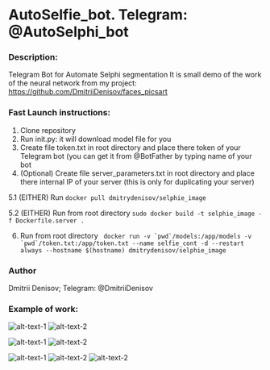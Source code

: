 # AutoSelfie_bot. Telegram:  @AutoSelphi_bot

### Description:

Telegram Bot for Automate Selphi segmentation
It is small demo of the work of the neural network from my project: 
https://github.com/DmitriiDenisov/faces_picsart

### Fast Launch instructions:

1. Clone repository 
2. Run init.py: it will download model file for you
3. Create file token.txt in root directory and place there token of your Telegram bot (you can get it from @BotFather by typing name of your bot
4. (Optional) Create file server_parameters.txt in root directory and place there internal IP of your server (this is only for duplicating your server)

5.1 (EITHER) Run `docker pull dmitrydenisov/selphie_image`

5.2 (EITHER) Run from root directory ```sudo docker build -t selphie_image -f Dockerfile.server .```

6. Run from root directory ``` docker run -v `pwd`/models:/app/models -v `pwd`/token.txt:/app/token.txt --name selfie_cont -d --restart always --hostname $(hostname) dmitrydenisov/selphie_image```

### Author
Dmitrii Denisov; 
Telegram: @DmitriiDenisov

### Example of work:

![alt-text-1](https://i.ibb.co/MPBN9Fh/Screen-Shot-2019-06-09-at-19-13-38.png "title-1") ![alt-text-2](https://i.ibb.co/PwZ2tqQ/Screen-Shot-2019-06-09-at-19-01-45.png "title-2")

![alt-text-1](https://i.ibb.co/h8hfFCb/Screen-Shot-2019-06-09-at-19-02-02.png "title-1") ![alt-text-2](https://i.ibb.co/NrLZgNK/Screen-Shot-2019-06-09-at-19-02-12.png  "title-2")

![alt-text-1](https://i.ibb.co/Vq19TNp/Screen-Shot-2019-06-09-at-19-03-51.png "title-1") ![alt-text-2](https://i.ibb.co/Fn3GBjy/Screen-Shot-2019-06-09-at-19-04-38.png "title-2")
![alt-text-2](https://i.ibb.co/WnxW9xh/Screen-Shot-2019-06-09-at-19-13-23.png "title-2")



